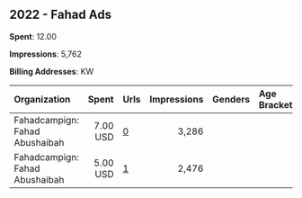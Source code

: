 ## 2022 - Fahad Ads 
**Spent**: 12.00

**Impressions**: 5,762

**Billing Addresses**: KW

|Organization|Spent|Urls|Impressions|Genders|Age Brackets|Country Codes|
|:---|---:|:---|---:|:---|:---|:---|
|Fahadcampign: Fahad Abushaibah|7.00 USD|[0](https://www.snap.com/political-ads/asset/66ef20eb5778659478c9cc3cc7f5ecb14768f018351d77a354e7a7d172300fad?mediaType=jpeg)|3,286|||kuwait|
|Fahadcampign: Fahad Abushaibah|5.00 USD|[1](https://www.snap.com/political-ads/asset/75527362b86e948233c3aef86bc8a259c7e1ace6e3f2bb57870b6c2a98e02486?mediaType=png)|2,476|||kuwait|
